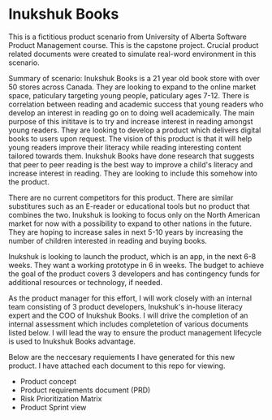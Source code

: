 # Inukshuk Books

This is a fictitious product scenario from University of Alberta Software Product Management course. This is the capstone project. Crucial product related documents were created to simulate real-word environment in this scenario.

Summary of scenario: Inukshuk Books is a 21 year old book store with over 50 stores across Canada. They are looking to expand to the online market space, paticulary targeting young people, paticulary ages 7-12. There is correlation between reading and academic success that young readers who develop an interest in reading go on to doing well academically. The main purpose of this inititave is to try and increase interest in reading amongst young readers. They are looking to develop a product which delivers digital books to users upon request. The vision of this product is that it will help young readers improve their literacy while reading interesting content tailored towards them. Inukshuk Books have done research that suggests that peer to peer reading is the best way to improve a child's literacy and increase interest in reading. They are looking to include this somehow into the product.

There are no current competitors for this product. There are similar substitures such as an E-reader or educational tools but no product that combines the two. Inukshuk is looking to focus only on the North American market for now with a possibility to expand to other nations in the future. They are hoping to increase sales in next 5-10 years by increasing the number of children interested in reading and buying books.

Inukshuk is looking to launch the product, which is an app, in the next 6-8 weeks. They want a working prototype in 6 in weeks. The budget to achieve the goal of the product covers 3 developers and has contingency funds for additional resources or technology, if needed. 

As the product manager for this effort, I will work closely with an internal team consisting of 3 product developers, Inukshuk's in-house literacy expert and the COO of Inukshuk Books. I will drive the completion of an internal assessment which includes completetion of various documents listed below. I will lead the way to ensure the product management lifecycle is used to Inukshuk Books advantage.

Below are the neccesary requiements I have generated for this new product. I have attached each document to this repo for viewing.

- Product concept
- Product requirements document (PRD)
- Risk Prioritization Matrix
- Product Sprint view

